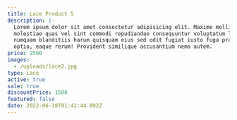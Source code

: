 ```yaml
---
title: Lace Product 5
description: |-
  Lorem ipsum dolor sit amet consectetur adipisicing elit. Maxime mollitia,
  molestiae quas vel sint commodi repudiandae consequuntur voluptatum laborum
  numquam blanditiis harum quisquam eius sed odit fugiat iusto fuga praesentium
  optio, eaque rerum! Provident similique accusantium nemo autem.
price: 2500
images:
  - /uploads/lace2.jpg
type: Lace
active: true
sale: true
discountPrice: 1500
featured: false
date: 2022-06-18T01:42:44.892Z
---
```

